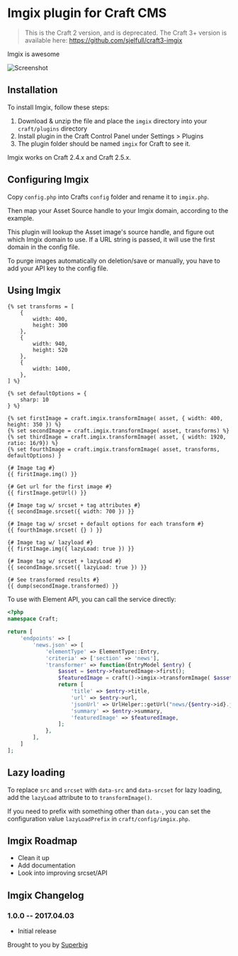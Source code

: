 # Imgix plugin for Craft CMS

> This is the Craft 2 version, and is deprecated. The Craft 3+ version is available here: https://github.com/sjelfull/craft3-imgix

Imgix is awesome

![Screenshot](resources/icon.png)

## Installation

To install Imgix, follow these steps:

1. Download & unzip the file and place the `imgix` directory into your `craft/plugins` directory
2. Install plugin in the Craft Control Panel under Settings > Plugins
4. The plugin folder should be named `imgix` for Craft to see it.

Imgix works on Craft 2.4.x and Craft 2.5.x.

## Configuring Imgix

Copy `config.php` into Crafts `config` folder and rename it to `imgix.php`.

Then map your Asset Source handle to your Imgix domain, according to the example.

This plugin will lookup the Asset image's source handle, and figure out which Imgix domain to use. If a URL string is passed, it will use the first domain in the config file.

To purge images automatically on deletion/save or manually, you have to add your API key to the config file.

## Using Imgix

```twig
{% set transforms = [
    {
        width: 400,
        height: 300
    },
    {
        width: 940,
        height: 520
    },
    {
        width: 1400,
    },
] %}

{% set defaultOptions = {
    sharp: 10
} %}

{% set firstImage = craft.imgix.transformImage( asset, { width: 400, height: 350 }) %}
{% set secondImage = craft.imgix.transformImage( asset, transforms) %}
{% set thirdImage = craft.imgix.transformImage( asset, { width: 1920, ratio: 16/9}) %}
{% set fourthImage = craft.imgix.transformImage( asset, transforms, defaultOptions) }

{# Image tag #}
{{ firstImage.img() }}

{# Get url for the first image #}
{{ firstImage.getUrl() }}

{# Image tag w/ srcset + tag attributes #}
{{ secondImage.srcset({ width: 700 }) }}

{# Image tag w/ srcset + default options for each transform #}
{{ fourthImage.srcset( {} ) }}

{# Image tag w/ lazyload #}
{{ firstImage.img({ lazyLoad: true }) }}

{# Image tag w/ srcset + lazyLoad #}
{{ secondImage.srcset({ lazyLoad: true }) }}

{# See transformed results #}
{{ dump(secondImage.transformed) }}
```

To use with Element API, you can call the service directly:

```php
<?php
namespace Craft;

return [
    'endpoints' => [
        'news.json' => [
            'elementType' => ElementType::Entry,
            'criteria' => ['section' => 'news'],
            'transformer' => function(EntryModel $entry) {
                $asset = $entry->featuredImage->first();
                $featuredImage = craft()->imgix->transformImage( $asset, [ 'width' => 400, 'height' => 350 ]);
                return [
                    'title' => $entry->title,
                    'url' => $entry->url,
                    'jsonUrl' => UrlHelper::getUrl("news/{$entry->id}.json"),
                    'summary' => $entry->summary,
                    'featuredImage' => $featuredImage,
                ];
            },
        ],
    ]
];
```
## Lazy loading

To replace `src` and `srcset` with `data-src` and `data-srcset` for lazy loading, add the `lazyLoad` attribute to to `transformImage()`.

If you need to prefix with something other than `data-`, you can set the configuration value `lazyLoadPrefix` in `craft/config/imgix.php`.

## Imgix Roadmap

- Clean it up
- Add documentation
- Look into improving srcset/API

## Imgix Changelog

### 1.0.0 -- 2017.04.03

* Initial release

Brought to you by [Superbig](https://superbig.co)
